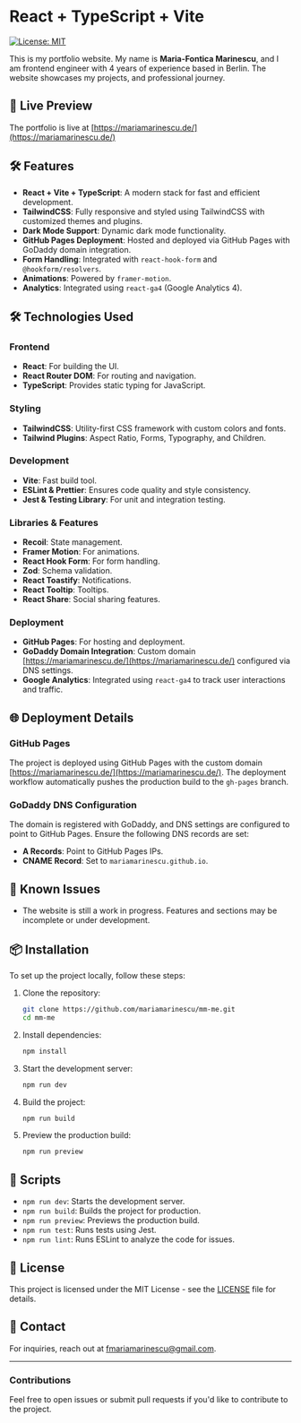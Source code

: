 # React + TypeScript + Vite

[![License: MIT](https://img.shields.io/badge/License-MIT-blue.svg)](LICENSE)

This is my portfolio website. My name is **Maria-Fontica Marinescu**, and I am frontend engineer with 4 years of experience based in Berlin. The website showcases my projects, and professional journey.

## 🚀 Live Preview

The portfolio is live at [https://mariamarinescu.de/](https://mariamarinescu.de/)

## 🛠️ Features

- **React + Vite + TypeScript**: A modern stack for fast and efficient development.
- **TailwindCSS**: Fully responsive and styled using TailwindCSS with customized themes and plugins.
- **Dark Mode Support**: Dynamic dark mode functionality.
- **GitHub Pages Deployment**: Hosted and deployed via GitHub Pages with GoDaddy domain integration.
- **Form Handling**: Integrated with `react-hook-form` and `@hookform/resolvers`.
- **Animations**: Powered by `framer-motion`.
- **Analytics**: Integrated using `react-ga4` (Google Analytics 4).

## 🛠️ Technologies Used

### Frontend

- **React**: For building the UI.
- **React Router DOM**: For routing and navigation.
- **TypeScript**: Provides static typing for JavaScript.

### Styling

- **TailwindCSS**: Utility-first CSS framework with custom colors and fonts.
- **Tailwind Plugins**: Aspect Ratio, Forms, Typography, and Children.

### Development

- **Vite**: Fast build tool.
- **ESLint & Prettier**: Ensures code quality and style consistency.
- **Jest & Testing Library**: For unit and integration testing.

### Libraries & Features

- **Recoil**: State management.
- **Framer Motion**: For animations.
- **React Hook Form**: For form handling.
- **Zod**: Schema validation.
- **React Toastify**: Notifications.
- **React Tooltip**: Tooltips.
- **React Share**: Social sharing features.

### Deployment

- **GitHub Pages**: For hosting and deployment.
- **GoDaddy Domain Integration**: Custom domain [https://mariamarinescu.de/](https://mariamarinescu.de/) configured via DNS settings.
- **Google Analytics**: Integrated using `react-ga4` to track user interactions and traffic.

## 🌐 Deployment Details

### GitHub Pages

The project is deployed using GitHub Pages with the custom domain [https://mariamarinescu.de/](https://mariamarinescu.de/). The deployment workflow automatically pushes the production build to the `gh-pages` branch.

### GoDaddy DNS Configuration

The domain is registered with GoDaddy, and DNS settings are configured to point to GitHub Pages. Ensure the following DNS records are set:

- **A Records**: Point to GitHub Pages IPs.
- **CNAME Record**: Set to `mariamarinescu.github.io`.

## 🚨 Known Issues

- The website is still a work in progress. Features and sections may be incomplete or under development.

## 📦 Installation

To set up the project locally, follow these steps:

1. Clone the repository:

   ```bash
   git clone https://github.com/mariamarinescu/mm-me.git
   cd mm-me
   ```

2. Install dependencies:

   ```bash
   npm install
   ```

3. Start the development server:

   ```bash
   npm run dev
   ```

4. Build the project:

   ```bash
   npm run build
   ```

5. Preview the production build:

   ```bash
   npm run preview
   ```

## 🧩 Scripts

- `npm run dev`: Starts the development server.
- `npm run build`: Builds the project for production.
- `npm run preview`: Previews the production build.
- `npm run test`: Runs tests using Jest.
- `npm run lint`: Runs ESLint to analyze the code for issues.

## 📜 License

This project is licensed under the MIT License - see the [LICENSE](LICENSE) file for details.

## 📧 Contact

For inquiries, reach out at [fmariamarinescu@gmail.com](mailto:fmariamarinescu@gmail.com).

---

### Contributions

Feel free to open issues or submit pull requests if you'd like to contribute to the project.
